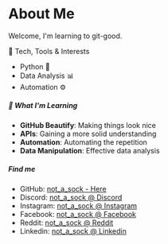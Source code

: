 # About Me
Welcome, I'm learning to git-good.

<p align="centre">
<img=src="images/not_a_sock.png" width="200" alt="not_a_sock"
![Definetly not a sock](images/image.png)

##### 🔧 Tech, Tools & Interests #####
- Python 🐍  
- Data Analysis 📊  
- Automation ⚙️  


##### 🎯 What I'm Learning #####
- **GitHub Beautify**: Making things look nice  
- **APIs**: Gaining a more solid understanding  
- **Automation**: Automating the repetition 
- **Data Manipulation**: Effective data analysis

##### Find me #####
- GitHub: [not_a_sock - Here](https://github.com/not-a-sock)
- Discord: [not_a_sock @ Discord](https://www.google.com)
- Instagram: [not_a_sock @ Instagram](https://www.google.com)
- Facebook: [not_a_sock @ Facebook](https://www.google.com)
- Reddit: [not_a_sock @ Reddit](https://www.google.com)
- Linkedin: [not_a_sock @ Linkedin](https://www.google.com)
